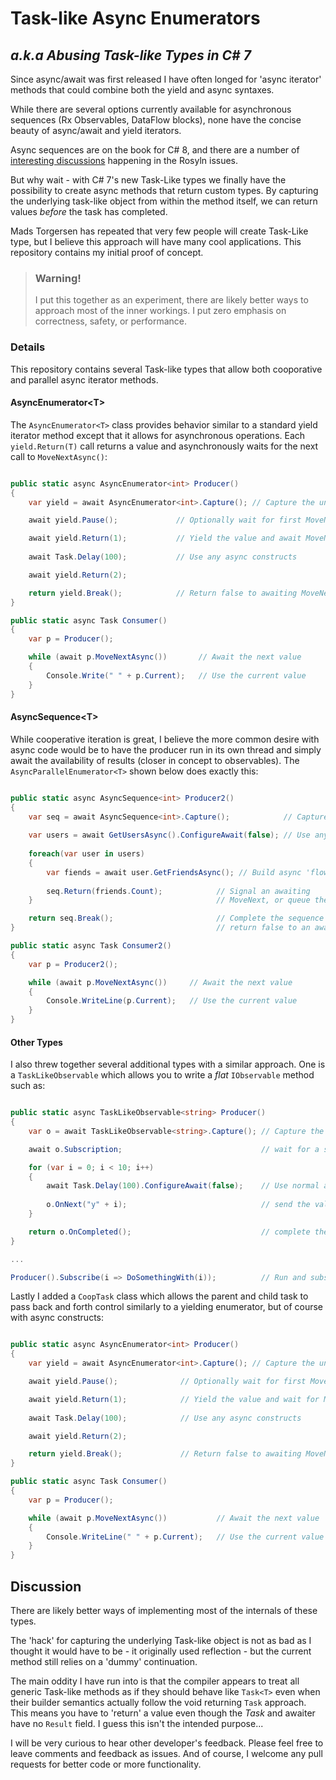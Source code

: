 # Task-like Async Enumerators
## _a.k.a Abusing Task-like Types in C# 7_

Since async/await was first released I have often longed for 'async iterator' methods that could combine both the yield and async syntaxes.

While there are several options currently available for asynchronous sequences (Rx Observables, DataFlow blocks), none have the concise beauty of async/await and yield iterators. 

Async sequences are on the book for C# 8, and there are a number of [interesting discussions](https://github.com/dotnet/roslyn/issues/261) happening in the Rosyln issues.

But why wait - with C# 7's new Task-Like types we finally have the possibility to create async methods that return custom types. By capturing the underlying task-like object from within the method itself, we can return values _before_ the task has completed.

Mads Torgersen has repeated that very few people will create Task-Like type, but I believe this approach will have many cool applications. This repository contains my initial proof of concept.

> ### Warning! 
> I put this together as an experiment, there are likely better ways to approach most of the inner workings. I put zero emphasis on correctness, safety, or performance.

### Details

This repository contains several Task-like types that allow both cooporative and parallel async iterator methods. 

#### AsyncEnumerator&lt;T&gt;

The `AsyncEnumerator<T>` class provides behavior similar to a standard yield iterator method except that it allows for asynchronous operations. Each `yield.Return(T)` call returns a value and asynchronously waits for the next call to `MoveNextAsync()`:

``````````` c#

public static async AsyncEnumerator<int> Producer()
{
    var yield = await AsyncEnumerator<int>.Capture(); // Capture the underlying 'Task'

    await yield.Pause();             // Optionally wait for first MoveNext call

    await yield.Return(1);           // Yield the value and await MoveNext
                   
    await Task.Delay(100);           // Use any async constructs

    await yield.Return(2);

    return yield.Break();            // Return false to awaiting MoveNext
}

public static async Task Consumer()
{
    var p = Producer();                       

    while (await p.MoveNextAsync())       // Await the next value
    {
        Console.Write(" " + p.Current);   // Use the current value
    }
}

````````````
#### AsyncSequence&lt;T&gt;

While cooperative iteration is great, I believe the more common desire with async code would be to have the producer run in its own thread and simply await the availability of results (closer in concept to observables). The `AsyncParallelEnumerator<T>` shown below does exactly this:

``````````` c#

public static async AsyncSequence<int> Producer2()
{
    var seq = await AsyncSequence<int>.Capture();            // Capture the underlying 'Task'
                       
    var users = await GetUsersAsync().ConfigureAwait(false); // Use any async constructs
    
    foreach(var user in users)
    {
        var fiends = await user.GetFriendsAsync(); // Build async 'flows' naturally 
        
        seq.Return(friends.Count);            // Signal an awaiting 
    }                                         // MoveNext, or queue the result.

    return seq.Break();                       // Complete the sequence and 
}                                             // return false to an awaiting MoveNext

public static async Task Consumer2()
{
    var p = Producer2();

    while (await p.MoveNextAsync())     // Await the next value
    {
        Console.WriteLine(p.Current);   // Use the current value
    }
}

```````````````

#### Other Types

I also threw together several additional types with a similar approach. One is a `TaskLikeObservable` which allows you to write a _flat_ `IObservable` method such as:

`````````````` c#

public static async TaskLikeObservable<string> Producer()
{
    var o = await TaskLikeObservable<string>.Capture(); // Capture the underlying Task-like Obserable

    await o.Subscription;                               // wait for a subscriber

    for (var i = 0; i < 10; i++)
    {
        await Task.Delay(100).ConfigureAwait(false);    // Use normal async constructs
        
        o.OnNext("y" + i);                              // send the value
    }

    return o.OnCompleted();                             // complete the observable and return.
}

...

Producer().Subscribe(i => DoSomethingWith(i));          // Run and subscribe to the method

```````````````

Lastly I added a `CoopTask` class which allows the parent and child task to pass back and forth control similarly to a yielding enumerator, but of course with async constructs:

``````````` c#

public static async AsyncEnumerator<int> Producer()
{
    var yield = await AsyncEnumerator<int>.Capture(); // Capture the underlying 'Task'

    await yield.Pause();              // Optionally wait for first MoveNext call

    await yield.Return(1);            // Yield the value and wait for MoveNext
                   
    await Task.Delay(100);            // Use any async constructs

    await yield.Return(2);

    return yield.Break();             // Return false to awaiting MoveNext
}

public static async Task Consumer()
{
    var p = Producer();                       

    while (await p.MoveNextAsync())           // Await the next value
    {
        Console.WriteLine(" " + p.Current);   // Use the current value
    }
}

````````````

## Discussion

There are likely better ways of implementing most of the internals of these types.

The 'hack' for capturing the underlying Task-like object is not as bad as I thought it would have to be - it originally used reflection - but the current method still relies on a 'dummy' continuation.

The main oddity I have run into is that the compiler appears to treat all generic Task-like methods as if they should behave like `Task<T>` even when their builder semantics actually follow the void returning `Task` approach. This means you have to 'return' a value even though the _Task_ and awaiter have no `Result` field. I guess this isn't the intended purpose...

I will be very curious to hear other developer's feedback. Please feel free to leave comments and feedback as issues. And of course, I welcome any pull requests for better code or more functionality.








